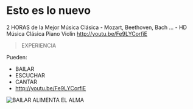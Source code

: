 # Esto es lo nuevo 

2 HORAS de la Mejor Música Clásica - Mozart, Beethoven, Bach ... - HD Música Clásica Piano Violin
http://youtu.be/Fe9LYCorfiE
> EXPERIENCIA

Pueden:

- BAILAR
- ESCUCHAR
- CANTAR
- http://youtu.be/Fe9LYCorfiE

![BAILAR ALIMENTA EL ALMA](http://3.bp.blogspot.com/_Mxgd9uGRmeU/SxSnlZQfHbI/AAAAAAAAADg/LWKdAfqYnh8/s1600/ballet1.jpg)

